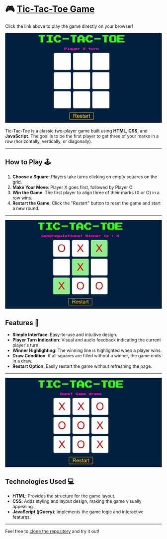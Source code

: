 # 🎮 [Tic-Tac-Toe Game](https://yashwanth-al.github.io/Tic-Tac-Toe/)
Click the link above to play the game directly on your browser!

![Tic-Tac-Toe Game Start](./Images/start.png) 

Tic-Tac-Toe is a classic two-player game built using **HTML**, **CSS**, and **JavaScript**. The goal is to be the first player to get three of your marks in a row (horizontally, vertically, or diagonally).

---

## How to Play 🕹️

1. **Choose a Square**: Players take turns clicking on empty squares on the grid.
2. **Make Your Move**: Player X goes first, followed by Player O.
3. **Win the Game**: The first player to align three of their marks (X or O) in a row wins.
4. **Restart the Game**: Click the "Restart" button to reset the game and start a new round.

---

![GameWinner](./Images/winner.png) 

## Features 🌟

- **Simple Interface**: Easy-to-use and intuitive design.
- **Player Turn Indication**: Visual and audio feedback indicating the current player's turn.
- **Winner Highlighting**: The winning line is highlighted when a player wins.
- **Draw Condition**: If all squares are filled without a winner, the game ends in a draw.
- **Restart Option**: Easily restart the game without refreshing the page.

---

![GameDraw](./Images/draw.png) 

## Technologies Used 💻

- **HTML**: Provides the structure for the game layout.
- **CSS**: Adds styling and layout design, making the game visually appealing.
- **JavaScript (jQuery)**: Implements the game logic and interactive features.

---

Feel free to [clone the repository](https://github.com/Yashwanth-AL/Tic-Tac-Toe.git) and try it out!
